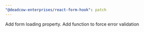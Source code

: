 ```yaml
---
"@deadcow-enterprises/react-form-hook": patch
---
```


Add form loading property. Add function to force error validation
